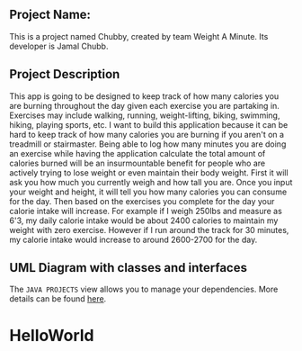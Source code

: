 ## Project Name:

This is a project named Chubby, created by team Weight A Minute. Its developer is Jamal Chubb. 

## Project Description

This app is going to be designed to keep track of how many calories you are burning throughout the day given each exercise you are partaking in. Exercises may include walking, running, weight-lifting, biking, swimming, hiking, playing sports, etc. I want to build this application because it can be hard to keep track of how many calories you are burning if you aren't on a treadmill or stairmaster. Being able to log how many minutes you are doing an exercise while having the application calculate the total amount of calories burned will be an insurmountable benefit for people who are actively trying to lose weight or even maintain their body weight. First it will ask you how much you currently weigh and how tall you are. Once you input your weight and height, it will tell you how many calories you can consume for the day. Then based on the exercises you complete for the day your calorie intake will increase. For example if I weigh 250lbs and measure as 6'3, my daily calorie intake would be about 2400 calories to maintain my weight with zero exercise. However if I run around the track for 30 minutes, my calorie intake would increase to around 2600-2700 for the day.



## UML Diagram with classes and interfaces

The `JAVA PROJECTS` view allows you to manage your dependencies. More details can be found [here](https://github.com/microsoft/vscode-java-dependency#manage-dependencies).
# HelloWorld
